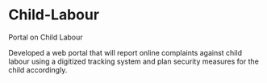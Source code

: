 # Child-Labour
Portal on Child Labour

Developed a web portal that will report online complaints against child labour using a digitized tracking system and plan security measures for the child accordingly.
